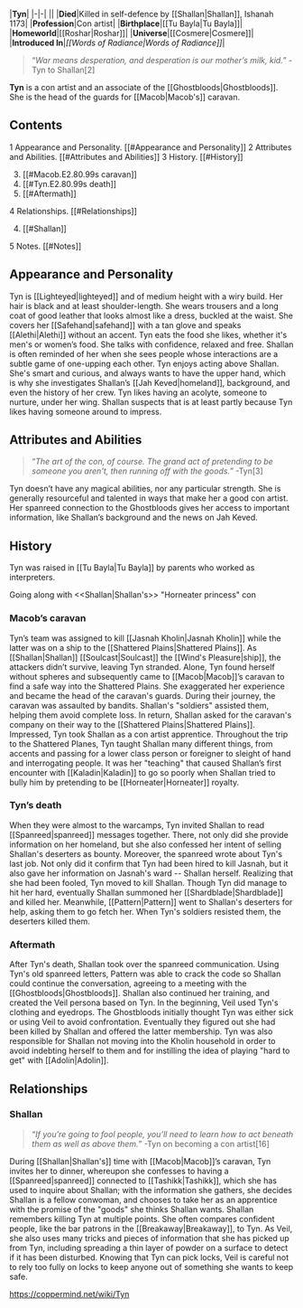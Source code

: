 |**Tyn**|
|-|-|
||
|**Died**|Killed in self-defence by [[Shallan\|Shallan]], Ishanah 1173|
|**Profession**|Con artist|
|**Birthplace**|[[Tu Bayla\|Tu Bayla]]|
|**Homeworld**|[[Roshar\|Roshar]]|
|**Universe**|[[Cosmere\|Cosmere]]|
|**Introduced In**|*[[Words of Radiance\|Words of Radiance]]*|

>“*War means desperation, and desperation is our mother’s milk, kid.*”
\-Tyn to Shallan[2]


**Tyn** is a con artist and an associate of the [[Ghostbloods\|Ghostbloods]]. She is the head of the guards for [[Macob\|Macob's]] caravan.

## Contents

1 Appearance and Personality. [[#Appearance and Personality]] 
2 Attributes and Abilities. [[#Attributes and Abilities]] 
3 History. [[#History]] 

3. [[#Macob.E2.80.99s caravan]] 
3. [[#Tyn.E2.80.99s death]] 
3. [[#Aftermath]] 


4 Relationships. [[#Relationships]] 

4. [[#Shallan]] 


5 Notes. [[#Notes]] 


## Appearance and Personality
Tyn is [[Lighteyed\|lighteyed]] and of medium height with a wiry build. Her hair is black and at least shoulder-length. She wears trousers and a long coat of good leather that looks almost like a dress, buckled at the waist. She covers her [[Safehand\|safehand]] with a tan glove and speaks [[Alethi\|Alethi]] without an accent.
Tyn eats the food she likes, whether it's men's or women’s food. She talks with confidence, relaxed and free. Shallan is often reminded of her when she sees people whose interactions are a subtle game of one-upping each other. Tyn enjoys acting above Shallan. She's smart and curious, and always wants to have the upper hand, which is why she investigates Shallan’s [[Jah Keved\|homeland]], background, and even the history of her crew.
Tyn likes having an acolyte, someone to nurture, under her wing. Shallan suspects that is at least partly because Tyn likes having someone around to impress.

## Attributes and Abilities
>“*The art of the con, of course. The grand act of pretending to be someone you aren't, then running off with the goods.*”
\-Tyn[3]


Tyn doesn’t have any magical abilities, nor any particular strength. She is generally resourceful and talented in ways that make her a good con artist. Her spanreed connection to the Ghostbloods gives her access to important information, like Shallan’s background and the news on Jah Keved.

## History
Tyn was raised in [[Tu Bayla\|Tu Bayla]] by parents who worked as interpreters.

  Going along with <<Shallan\|Shallan's>> "Horneater princess" con
### Macob’s caravan
Tyn’s team was assigned to kill [[Jasnah Kholin\|Jasnah Kholin]] while the latter was on a ship to the [[Shattered Plains\|Shattered Plains]]. As [[Shallan\|Shallan]] [[Soulcast\|Soulcast]] the [[Wind's Pleasure\|ship]], the attackers didn’t survive, leaving Tyn stranded. Alone, Tyn found herself without spheres and subsequently came to [[Macob\|Macob]]’s caravan to find a safe way into the Shattered Plains. She exaggerated her experience and became the head of the caravan's guards.
During their journey, the caravan was assaulted by bandits. Shallan's "soldiers" assisted them, helping them avoid complete loss. In return, Shallan asked for the caravan's company on their way to the [[Shattered Plains\|Shattered Plains]]. Impressed, Tyn took Shallan as a con artist apprentice.
Throughout the trip to the Shattered Planes, Tyn taught Shallan many different things, from accents and passing for a lower class person or foreigner to sleight of hand and interrogating people. It was her "teaching" that caused Shallan’s first encounter with [[Kaladin\|Kaladin]] to go so poorly when Shallan tried to bully him by pretending to be [[Horneater\|Horneater]] royalty.

### Tyn’s death
When they were almost to the warcamps, Tyn invited Shallan to read [[Spanreed\|spanreed]] messages together. There, not only did she provide information on her homeland, but she also confessed her intent of selling Shallan's deserters as bounty. Moreover, the spanreed wrote about Tyn's last job. Not only did it confirm that Tyn had been hired to kill Jasnah, but it also gave her information on Jasnah's ward -- Shallan herself. Realizing that she had been fooled, Tyn moved to kill Shallan. Though Tyn did manage to hit her hard, eventually Shallan summoned her [[Shardblade\|Shardblade]] and killed her. Meanwhile, [[Pattern\|Pattern]] went to Shallan's deserters for help, asking them to go fetch her. When Tyn's soldiers resisted them, the deserters killed them.

### Aftermath
After Tyn's death, Shallan took over the spanreed communication. Using Tyn's old spanreed letters, Pattern was able to crack the code so Shallan could continue the conversation, agreeing to a meeting with the [[Ghostbloods\|Ghostbloods]]. Shallan also continued her training, and created the Veil persona based on Tyn. In the beginning, Veil used Tyn's clothing and eyedrops.
The Ghostbloods initially thought Tyn was either sick or using Veil to avoid confrontation. Eventually they figured out she had been killed by Shallan and offered the latter membership. Tyn was also responsible for Shallan not moving into the Kholin household in order to avoid indebting herself to them and for instilling the idea of playing "hard to get" with [[Adolin\|Adolin]].

## Relationships
### Shallan
>“*If you’re going to fool people, you’ll need to learn how to act beneath them as well as above them.*”
\-Tyn on becoming a con artist[16]


During [[Shallan\|Shallan's]] time with [[Macob\|Macob]]’s caravan, Tyn invites her to dinner, whereupon she confesses to having a [[Spanreed\|spanreed]] connected to [[Tashikk\|Tashikk]], which she has used to inquire about Shallan; with the information she gathers, she decides Shallan is a fellow conwoman, and chooses to take her as an apprentice with the promise of the "goods" she thinks Shallan wants.
Shallan remembers killing Tyn at multiple points. She often compares confident people, like the bar patrons in the [[Breakaway\|Breakaway]], to Tyn. As Veil, she also uses many tricks and pieces of information that she has picked up from Tyn, including spreading a thin layer of powder on a surface to detect if it has been disturbed. Knowing that Tyn can pick locks, Veil is careful not to rely too fully on locks to keep anyone out of something she wants to keep safe.



https://coppermind.net/wiki/Tyn